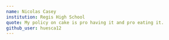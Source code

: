```yaml
---
name: Nicolas Casey
institution: Regis High School
quote: My policy on cake is pro having it and pro eating it.
github_user: huesca12
---
```

